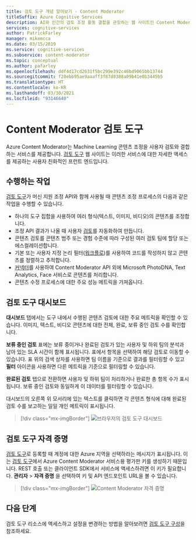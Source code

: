 ```yaml
---
title: 검토 도구 개념 알아보기 - Content Moderator
titleSuffix: Azure Cognitive Services
description: AI와 인간의 검토 조정 활동 결합을 관장하는 웹 사이트인 Content Moderator 검토 도구에 대해 알아봅니다.
services: cognitive-services
author: PatrickFarley
manager: mikemcca
ms.date: 03/15/2019
ms.service: cognitive-services
ms.subservice: content-moderator
ms.topic: conceptual
ms.author: pafarley
ms.openlocfilehash: ddf4d17cd2631f5bc299e392c46bd9065bb13744
ms.sourcegitcommit: f28ebb95ae9aaaff3f87d8388a09b41e0b3445b5
ms.translationtype: HT
ms.contentlocale: ko-KR
ms.lasthandoff: 03/30/2021
ms.locfileid: "93146640"
---
```

# <a name="content-moderator-review-tool"></a>Content Moderator 검토 도구

Azure Content Moderator는 Machine Learning 콘텐츠 조정을 사용자 검토와 결합하는 서비스를 제공합니다. [검토 도구](https://contentmoderator.cognitive.microsoft.com) 웹 사이트는 이러한 서비스에 대한 자세한 액세스를 제공하는 사용자 친화적인 프런트 엔드입니다.

## <a name="what-it-does"></a>수행하는 작업

[검토 도구](https://contentmoderator.cognitive.microsoft.com)가 머신 지원 조정 API와 함께 사용될 때 콘텐츠 조정 프로세스의 다음과 같은 작업을 수행할 수 있습니다.

- 하나의 도구 집합을 사용하여 여러 형식(텍스트, 이미지, 비디오)의 콘텐츠를 조정합니다.
- 조정 API 결과가 나올 때 사용자 [검토](../review-api.md#reviews)를 자동화하여 만듭니다.
- 콘텐츠 검토를 콘텐츠 범주 또는 경험 수준에 따라 구성된 여러 검토 팀에 할당 또는 에스컬레이션합니다.
- 기본 또는 사용자 지정 논리 필터([워크플로](../review-api.md#workflows))를 사용하여 코드를 작성하지 않고 콘텐츠를 정렬하고 추적합니다.
- [커넥터](./configure.md#connectors)를 사용하여 Content Moderator API 외에 Microsoft PhotoDNA, Text Analytics, Face 서비스로 콘텐츠를 처리합니다.
- 콘텐츠 수정 프로세스에 대한 주요 성능 메트릭을 가져옵니다.

## <a name="review-tool-dashboard"></a>검토 도구 대시보드

**대시보드** 탭에서는 도구 내에서 수행된 콘텐츠 검토에 대한 주요 메트릭을 확인할 수 있습니다. 이미지, 텍스트, 비디오 콘텐츠에 대한 전체, 완료, 보류 중인 검토 수를 확인합니다. 

**보류 중인 검토** 표에는 보류 중이거나 완료된 검토가 있는 사용자 및 하위 팀의 분석과 남아 있는 SLA 시간이 함께 표시됩니다. 표에서 항목을 선택하여 해당 검토로 이동할 수 있습니다. 표 위의 검색 상자를 사용하면 팀 이름을 기준으로 결과를 필터링할 수 있고 **필터** 아이콘을 사용하면 다른 메트릭을 기준으로 필터링할 수 있습니다.

**완료된 검토** 탭으로 전환하면 사용자 및 하위 팀이 처리하거나 완료한 총 항목 수가 표시됩니다. 보류 중인 검토와 동일하게 이 데이터를 필터링할 수 있습니다.

대시보드의 오른쪽 위 모서리에 있는 텍스트를 클릭하면 각 콘텐츠 형식에 대해 완료된 검토 수를 보고하는 일일 개인 메트릭이 표시됩니다.

> [!div class="mx-imgBorder"]
> ![브라우저의 검토 도구 대시보드](images/0-dashboard.png)

## <a name="review-tool-credentials"></a>검토 도구 자격 증명

[검토 도구](https://contentmoderator.cognitive.microsoft.com)로 등록할 때 계정에 대한 Azure 지역을 선택하라는 메시지가 표시됩니다. 이는 [검토 도구](https://contentmoderator.cognitive.microsoft.com)에서 Azure Content Moderator 서비스용 평가판 키를 생성하기 때문입니다. REST 호출 또는 클라이언트 SDK에서 서비스에 액세스하려면 이 키가 필요합니다. **관리자** > **자격 증명** 을 선택하여 키 및 API 엔드포인트 URL을 볼 수 있습니다.

> [!div class="mx-imgBorder"]
> ![Content Moderator 자격 증명](images/settings-6-credentials.png)

## <a name="next-steps"></a>다음 단계

검토 도구 리소스에 액세스하고 설정을 변경하는 방법을 알아보려면 [검토 도구 구성](./configure.md)을 참조하세요.